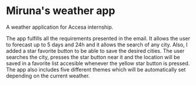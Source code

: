
# Miruna's weather app

A weather application for Accesa internship.

The app fulfills all the requirements presented in the email. It allows the user to forecast up to 5 days and 24h and it allows the search of any city. Also, I added a star favorite button to be able to save the desired cities. The user searches the city, presses the star button near it and the location will be saved in a favorite list accesible whenever the yellow star button is pressed. The app also includes five different themes which will be automatically set depending on the current weather.
